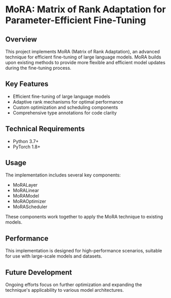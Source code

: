 # MoRA: Matrix of Rank Adaptation for Parameter-Efficient Fine-Tuning

## Overview

This project implements MoRA (Matrix of Rank Adaptation), an advanced technique for efficient fine-tuning of large language models. MoRA builds upon existing methods to provide more flexible and efficient model updates during the fine-tuning process.

## Key Features

- Efficient fine-tuning of large language models
- Adaptive rank mechanisms for optimal performance
- Custom optimization and scheduling components
- Comprehensive type annotations for code clarity

## Technical Requirements

- Python 3.7+
- PyTorch 1.8+

## Usage

The implementation includes several key components:

- MoRALayer
- MoRALinear
- MoRAModel
- MoRAOptimizer
- MoRAScheduler

These components work together to apply the MoRA technique to existing models.

## Performance

This implementation is designed for high-performance scenarios, suitable for use with large-scale models and datasets.

## Future Development

Ongoing efforts focus on further optimization and expanding the technique's applicability to various model architectures.